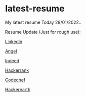 # latest-resume
My latest resume
Today 28/01/2022..

Resume Update (Just for rough use):

[Linkedin](https://www.linkedin.com/jobs/application-settings/)

[Angel](https://angel.co/profile/edit/resume)

[Indeed](https://my.indeed.com/resume?hl=en&co=IN&from=gnav-homepage&_ga=2.228935644.1126234545.1643283815-674088172.1642761838)

[Hackerrank](https://www.hackerrank.com/divyesh599)

[Codechef](https://www.codechef.com/users/divyesh599/edit#additional_info)

[Hackerearth](https://www.hackerearth.com/users/profile-settings/)
